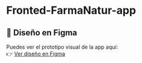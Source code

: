 # Fronted-FarmaNatur-app
## 🎨 Diseño en Figma

Puedes ver el prototipo visual de la app aquí:  
👉 [Ver diseño en Figma](https://www.figma.com/design/DfvcTrNuvsvGRXWgNrzOjq/FarmaApp?node-id=0-1&t=sMX1MpFgEvRcgu6C-1)
